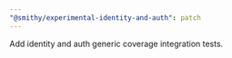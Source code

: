 ```yaml
---
"@smithy/experimental-identity-and-auth": patch
---
```


Add identity and auth generic coverage integration tests.
